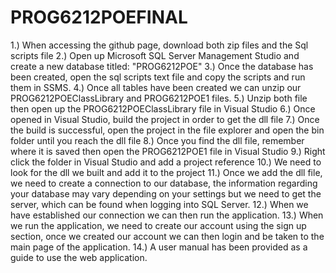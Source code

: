 # PROG6212POEFINAL
1.) When accessing the github page, download both zip files and the Sql scripts file 2.) Open up Microsoft SQL Server Management Studio and create a new database titled: "PROG6212POE" 3.) Once the database has been created, open the sql scripts text file and copy the scripts and run them in SSMS. 4.) Once all tables have been created we can unzip our PROG6212POEClassLibrary and PROG6212POE1 files. 5.) Unzip both file then open up the PROG6212POEClassLibrary file in Visual Studio 6.) Once opened in Visual Studio, build the project in order to get the dll file 7.) Once the build is successful, open the project in the file explorer and open the bin folder until you reach the dll file 8.) Once you find the dll file, remember where it is saved then open the PROG6212POE1 file in Visual Studio 9.) Right click the folder in Visual Studio and add a project reference 10.) We need to look for the dll we built and add it to the project 11.) Once we add the dll file, we need to create a connection to our database, the information regarding your database may vary depending on your settings but we need to get the server, which can be found when logging into SQL Server. 12.) When we have established our connection we can then run the application. 13.) When we run the application, we need to create our account using the sign up section, once we created our account we can then login and be taken to the main page of the application. 14.) A user manual has been provided as a guide to use the web application.
